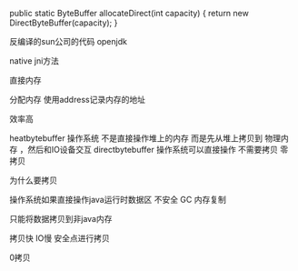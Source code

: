 


public static ByteBuffer allocateDirect(int capacity) {
    return new DirectByteBuffer(capacity);
}



反编译的sun公司的代码 openjdk

native jni方法

直接内存

分配内存
使用address记录内存的地址   

效率高

heatbytebuffer
操作系统
不是直接操作堆上的内存
而是先从堆上拷贝到 物理内存 ，然后和IO设备交互
directbytebuffer
操作系统可以直接操作
不需要拷贝  零拷贝


为什么要拷贝

操作系统如果直接操作java运行时数据区
不安全
GC  内存复制

只能将数据拷贝到非java内存

拷贝快 IO慢  安全点进行拷贝


0拷贝



